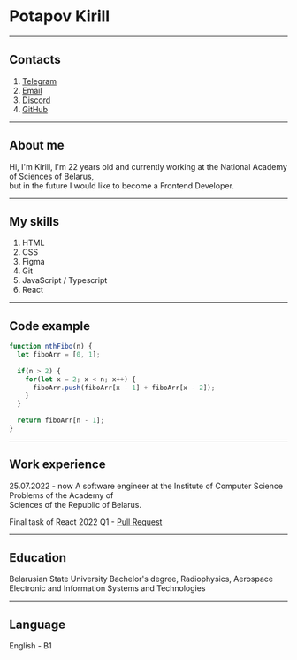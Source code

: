 # Potapov Kirill

---

## Contacts

1. [Telegram](https://t.me/torokoto)
2. [Email](kirillpotapovnow@gmail.com)
3. [Discord](https://discordapp.com/users/655103448941068309/)
4. [GitHub](https://github.com/kerllsname)

---

## About me

Hi, I'm Kirill, I'm 22 years old and currently working at the National Academy of Sciences of Belarus,  
but in the future I would like to become a Frontend Developer.

---

## My skills

1. HTML
2. CSS
3. Figma
4. Git
5. JavaScript / Typescript
6. React

---

## Code example

```javascript
function nthFibo(n) {
  let fiboArr = [0, 1];
  
  if(n > 2) {
    for(let x = 2; x < n; x++) {
      fiboArr.push(fiboArr[x - 1] + fiboArr[x - 2]);
    }
  }
  
  return fiboArr[n - 1];
}
```

---

## Work experience

25.07.2022 - now  A software engineer at the Institute of Computer Science Problems of the Academy of  
Sciences of the Republic of Belarus.

Final task of React 2022 Q1 - [Pull Request](https://github.com/oreshkevich/project-management-app/pull/52)

---

## Education

Belarusian State University
Bachelor's degree, Radiophysics, Aerospace Electronic and Information Systems and Technologies

---

## Language

English - B1